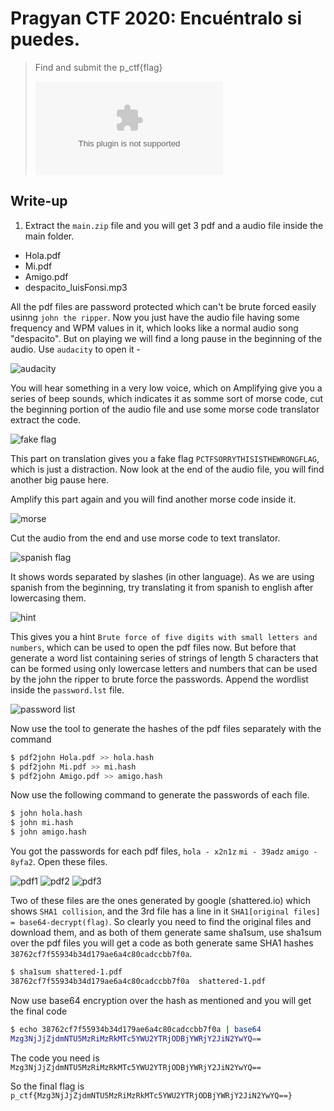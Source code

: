 # Pragyan CTF 2020: Encuéntralo si puedes.


> Find and submit the p_ctf{flag}
>
> ![main.zip](./file/main.zip)

## Write-up
1. Extract the `main.zip` file and you will get 3 pdf and a audio file inside the main folder.

* Hola.pdf
* Mi.pdf
* Amigo.pdf
* despacito_luisFonsi.mp3

All the pdf files are password protected which can't be brute forced easily usinng `john the ripper`. Now you just have the audio file having some frequency and WPM values in it, which looks like a normal audio song "despacito".
But on playing we will find a long pause in the beginning of the audio. Use `audacity` to open it -


![audacity](./images/1.png)

You will hear something in a very low voice, which on Amplifying give you a series of beep sounds, which indicates it as somme sort of morse code,
cut the beginning portion of the audio file and use some morse code translator extract the code.

![fake flag](./images/2.png)

This part on translation gives you a fake flag `PCTFSORRYTHISISTHEWRONGFLAG`, which is just a distraction. Now look at the end of the audio file, you will find another big pause here.

Amplify this part again and you will find another morse code inside it.

![morse](./images/3.png)

Cut the audio from the end and use morse code to text translator. 

![spanish flag](./images/4.png)

It shows words separated by slashes (in other language). As we are using spanish from the beginning, try translating it from spanish to english after lowercasing them.

![hint](./images/5.png)

This gives you a hint `Brute force of five digits with small letters and numbers`, which can be used to open the pdf files now. But before that generate a word list containing series of strings of length 5 characters that can be formed using only lowercase letters and numbers that can be used by the john the ripper to brute force the passwords.
Append the wordlist inside the `password.lst` file.

![password list](./images/6.png)


Now use the tool to generate the hashes of the pdf files separately with the command 

```bash 
$ pdf2john Hola.pdf >> hola.hash
$ pdf2john Mi.pdf >> mi.hash
$ pdf2john Amigo.pdf >> amigo.hash

```
Now use the following command to generate the passwords of each file.

```bash
$ john hola.hash
$ john mi.hash
$ john amigo.hash

```

You got the passwords for each pdf files, `hola - x2n1z` `mi - 39adz` `amigo - 8yfa2`. Open these files.

![pdf1](./images/7.png)
![pdf2](./images/8.png)
![pdf3](./images/9.png)

Two of these files are the ones generated by google (shattered.io) which shows `SHA1 collision`, and the 3rd file has a line in it `SHA1[original files] = base64-decrypt(flag)`.
So clearly you need to find the original files and download them, and as both of them generate same sha1sum, use sha1sum over the pdf files you will get a code as both generate same SHA1 hashes `38762cf7f55934b34d179ae6a4c80cadccbb7f0a`.

```bash
$ sha1sum shattered-1.pdf
38762cf7f55934b34d179ae6a4c80cadccbb7f0a  shattered-1.pdf

```

Now use base64 encryption over the hash as mentioned and you will get the final code 

```bash
$ echo 38762cf7f55934b34d179ae6a4c80cadccbb7f0a | base64 
Mzg3NjJjZjdmNTU5MzRiMzRkMTc5YWU2YTRjODBjYWRjY2JiN2YwYQ==
```

The code you need is `Mzg3NjJjZjdmNTU5MzRiMzRkMTc5YWU2YTRjODBjYWRjY2JiN2YwYQ==`

So the final flag is `p_ctf{Mzg3NjJjZjdmNTU5MzRiMzRkMTc5YWU2YTRjODBjYWRjY2JiN2YwYQ==}`

